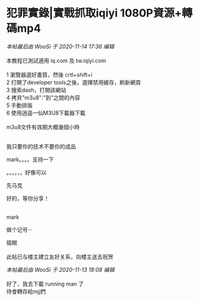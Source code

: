 # 犯罪實錄|實戰抓取iqiyi 1080P資源+轉碼mp4


<i class="pstatus"> 本帖最后由 WooSi 于 2020-11-14 17:36 编辑 </i><br />
<br />
本教程已測試適用 iq.com 及 tw.iqiyi.com<br />
<br />
<img id="aimg_rRnv8" onclick="zoom(this, this.src, 0, 0, 0)" class="zoom" src="https://p.pstatp.com/origin/138430001fc0b8927d196" onmouseover="img_onmouseoverfunc(this)" onload="thumbImg(this)" border="0" alt="" /><br />
1 瀏覽器選好畫質，然後 crtl+shift+i<br />
<img id="aimg_xbQVZ" onclick="zoom(this, this.src, 0, 0, 0)" class="zoom" src="https://p.pstatp.com/origin/fefb0003649e79724cb9" onmouseover="img_onmouseoverfunc(this)" onload="thumbImg(this)" border="0" alt="" /><br />
2 打開了developer tools之後，選擇禁用緩存，刷新網頁<br />
<img id="aimg_RL4Bq" onclick="zoom(this, this.src, 0, 0, 0)" class="zoom" src="https://p.pstatp.com/origin/fecb000353c975671786" onmouseover="img_onmouseoverfunc(this)" onload="thumbImg(this)" border="0" alt="" /><br />
3 搜索dash，打開該網站<br />
<img id="aimg_kduaP" onclick="zoom(this, this.src, 0, 0, 0)" class="zoom" src="https://p.pstatp.com/origin/137ae00021c5380f3ea00" onmouseover="img_onmouseoverfunc(this)" onload="thumbImg(this)" border="0" alt="" /><br />
<img id="aimg_gWZ9V" onclick="zoom(this, this.src, 0, 0, 0)" class="zoom" src="https://p.pstatp.com/origin/fe590003848490b8dd9d" onmouseover="img_onmouseoverfunc(this)" onload="thumbImg(this)" border="0" alt="" /><br />
4 拷貝&quot;m3u8&quot;:&quot;到&quot;之間的內容<br />
<img id="aimg_RhZdi" onclick="zoom(this, this.src, 0, 0, 0)" class="zoom" src="https://p.pstatp.com/origin/137c40001ab3dc5bf4da2" onmouseover="img_onmouseoverfunc(this)" onload="thumbImg(this)" border="0" alt="" /><br />
5 手動排版<br />
<img id="aimg_sFA08" onclick="zoom(this, this.src, 0, 0, 0)" class="zoom" src="https://p.pstatp.com/origin/137da0002ac47d26849f3" onmouseover="img_onmouseoverfunc(this)" onload="thumbImg(this)" border="0" alt="" /><br />
6 使用逍遥一仙M3U8下載器下載<br />
<img id="aimg_ZF3oT" onclick="zoom(this, this.src, 0, 0, 0)" class="zoom" src="https://p.pstatp.com/origin/13859000143dc3bce5f7f" onmouseover="img_onmouseoverfunc(this)" onload="thumbImg(this)" border="0" alt="" /><br />
<br />
m3u8文件有效期大概幾個小時<br />
<br />


我只要你的技术不要你的成品

mark。。。。支持一下

。。。，，，好像可以

先马克<img id="aimg_Tm9Is" onclick="zoom(this, this.src, 0, 0, 0)" class="zoom" src="https://cdn.jsdelivr.net/gh/hishis/forum-master/public/images/patch.gif" onmouseover="img_onmouseoverfunc(this)" onload="thumbImg(this)" border="0" alt="" />

好的，等你分享！<br />
<br />
<img src="static/image/smiley/default/smile.gif" smilieid="1" border="0" alt="" /><img src="static/image/smiley/default/smile.gif" smilieid="1" border="0" alt="" /><img src="static/image/smiley/default/smile.gif" smilieid="1" border="0" alt="" />

mark

做个记号···<img src="static/image/smiley/yct/007.gif" smilieid="46" border="0" alt="" />

插眼<br />
<br />
此帖已与楼主建立友好关系，向楼主送去祝贺

<i class="pstatus"> 本帖最后由 WooSi 于 2020-11-13 18:08 编辑 </i><br />
<br />
好了，我去下載 running man 了<img src="static/image/smiley/default/lol.gif" smilieid="12" border="0" alt="" /> <br />
待會轉存給mjj們
